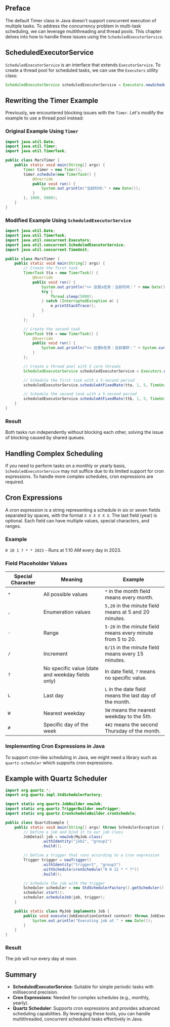 ## Preface
The default Timer class in Java doesn't support concurrent execution of multiple tasks. To address the concurrency problem in multi-task scheduling, we can leverage multithreading and thread pools. This chapter delves into how to handle these issues using the `ScheduledExecutorService`.
## ScheduledExecutorService
`ScheduledExecutorService` is an interface that extends `ExecutorService`. To create a thread pool for scheduled tasks, we can use the `Executors` utility class:

```java
ScheduledExecutorService scheduledExecutorService = Executors.newScheduledThreadPool(5);
```

## Rewriting the Timer Example

Previously, we encountered blocking issues with the `Timer`. Let's modify the example to use a thread pool instead:
### Original Example Using `Timer`

```java
import java.util.Date;
import java.util.Timer;
import java.util.TimerTask;

public class MarsTimer {
    public static void main(String[] args) {
        Timer timer = new Timer();
        timer.schedule(new TimerTask() {
            @Override
            public void run() {
                System.out.println("当前时间:" + new Date());
            }
        }, 1000, 5000);
    }
}
```
### Modified Example Using `ScheduledExecutorService`
```java
import java.util.Date;
import java.util.TimerTask;
import java.util.concurrent.Executors;
import java.util.concurrent.ScheduledExecutorService;
import java.util.concurrent.TimeUnit;

public class MarsTimer {
    public static void main(String[] args) {
        // Create the first task
        TimerTask tta = new TimerTask() {
            @Override
            public void run() {
                System.out.println(">> 这是a任务：当前时间：" + new Date());
                try {
                    Thread.sleep(5000);
                } catch (InterruptedException e) {
                    e.printStackTrace();
                }
            }
        };

        // Create the second task
        TimerTask ttb = new TimerTask() {
            @Override
            public void run() {
                System.out.println("<< 这是b任务：当前毫秒：" + System.currentTimeMillis());
            }
        };

        // Create a thread pool with 5 core threads
        ScheduledExecutorService scheduledExecutorService = Executors.newScheduledThreadPool(5);

        // Schedule the first task with a 5-second period
        scheduledExecutorService.scheduleAtFixedRate(tta, 1, 5, TimeUnit.SECONDS);

        // Schedule the second task with a 5-second period
        scheduledExecutorService.scheduleAtFixedRate(ttb, 1, 5, TimeUnit.SECONDS);
    }
}
```

### Result
Both tasks run independently without blocking each other, solving the issue of blocking caused by shared queues.
## Handling Complex Scheduling
If you need to perform tasks on a monthly or yearly basis, `ScheduledExecutorService` may not suffice due to its limited support for cron expressions. To handle more complex schedules, cron expressions are required.
## Cron Expressions
A cron expression is a string representing a schedule in six or seven fields separated by spaces, with the format `X X X X X X`. The last field (year) is optional. Each field can have multiple values, special characters, and ranges.
### Example
`0 10 1 ? * * 2023` - Runs at 1:10 AM every day in 2023.
### Field Placeholder Values

| Special Character | Meaning                                          | Example                                                     |
| ----------------- | ------------------------------------------------ | ----------------------------------------------------------- |
| `*`               | All possible values                              | `*` in the month field means every month.                   |
| `,`               | Enumeration values                               | `5,20` in the minute field means at 5 and 20 minutes.       |
| `-`               | Range                                            | `5-20` in the minute field means every minute from 5 to 20. |
| `/`               | Increment                                        | `0/15` in the minute field means every 15 minutes.          |
| `?`               | No specific value (date and weekday fields only) | In date field, `?` means no specific value.                 |
| `L`               | Last day                                         | `L` in the date field means the last day of the month.      |
| `W`               | Nearest weekday                                  | `5W` means the nearest weekday to the 5th.                  |
| `#`               | Specific day of the week                         | `4#2` means the second Thursday of the month.               |
### Implementing Cron Expressions in Java
To support cron-like scheduling in Java, we might need a library such as `quartz-scheduler` which supports cron expressions.
## Example with Quartz Scheduler
```java
import org.quartz.*;
import org.quartz.impl.StdSchedulerFactory;

import static org.quartz.JobBuilder.newJob;
import static org.quartz.TriggerBuilder.newTrigger;
import static org.quartz.CronScheduleBuilder.cronSchedule;

public class QuartzExample {
    public static void main(String[] args) throws SchedulerException {
        // Define a job and bind it to our job class
        JobDetail job = newJob(MyJob.class)
                .withIdentity("job1", "group1")
                .build();

        // Define a trigger that runs according to a cron expression
        Trigger trigger = newTrigger()
                .withIdentity("trigger1", "group1")
                .withSchedule(cronSchedule("0 0 12 * * ?"))
                .build();

        // Schedule the job with the trigger
        Scheduler scheduler = new StdSchedulerFactory().getScheduler();
        scheduler.start();
        scheduler.scheduleJob(job, trigger);
    }

    public static class MyJob implements Job {
        public void execute(JobExecutionContext context) throws JobExecutionException {
            System.out.println("Executing job at " + new Date());
        }
    }
}
```
### Result
The job will run every day at noon.
## Summary
- **ScheduledExecutorService**: Suitable for simple periodic tasks with millisecond precision.
- **Cron Expressions**: Needed for complex schedules (e.g., monthly, yearly).
- **Quartz Scheduler**: Supports cron expressions and provides advanced scheduling capabilities.
By leveraging these tools, you can handle multithreaded, concurrent scheduled tasks effectively in Java.